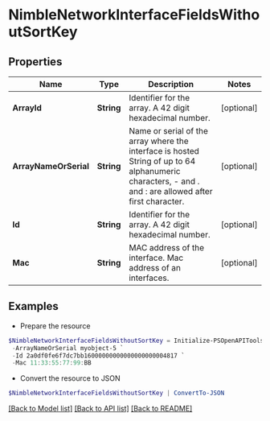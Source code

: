 # NimbleNetworkInterfaceFieldsWithoutSortKey
## Properties

Name | Type | Description | Notes
------------ | ------------- | ------------- | -------------
**ArrayId** | **String** | Identifier for the array. A 42 digit hexadecimal number. | [optional] 
**ArrayNameOrSerial** | **String** | Name or serial of the array where the interface is hosted String of up to 64 alphanumeric characters, - and . and : are allowed after first character. | [optional] 
**Id** | **String** | Identifier for the array. A 42 digit hexadecimal number. | [optional] 
**Mac** | **String** | MAC address of the interface. Mac address of an interfaces. | [optional] 

## Examples

- Prepare the resource
```powershell
$NimbleNetworkInterfaceFieldsWithoutSortKey = Initialize-PSOpenAPIToolsNimbleNetworkInterfaceFieldsWithoutSortKey  -ArrayId 2a0df0fe6f7dc7bb16000000000000000000004817 `
 -ArrayNameOrSerial myobject-5 `
 -Id 2a0df0fe6f7dc7bb16000000000000000000004817 `
 -Mac 11:33:55:77:99:BB
```

- Convert the resource to JSON
```powershell
$NimbleNetworkInterfaceFieldsWithoutSortKey | ConvertTo-JSON
```

[[Back to Model list]](../README.md#documentation-for-models) [[Back to API list]](../README.md#documentation-for-api-endpoints) [[Back to README]](../README.md)

